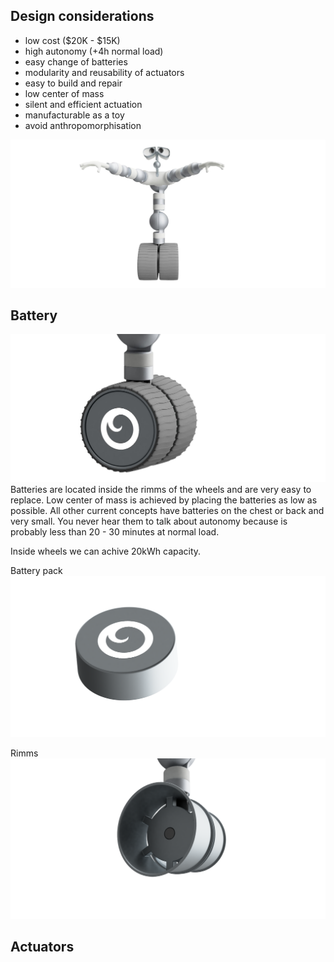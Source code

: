## Design considerations

- low cost ($20K - $15K)
- high autonomy (+4h normal load)
- easy change of batteries
- modularity and reusability of actuators
- easy to build and repair
- low center of mass
- silent and efficient actuation
- manufacturable as a toy
- avoid anthropomorphisation


![Ell-e concept design](/ell-e.jpeg)


## Battery
![Wheels](/wheels.jpeg)
Batteries are located inside the rimms of the wheels and are very easy to replace. Low center of mass is achieved by placing the batteries as low as possible. All other current concepts have batteries on the chest or back and very small. You never hear them to talk about autonomy because is probably less than 20 - 30 minutes at normal load.

Inside wheels we can achive 20kWh capacity. 

Battery pack
![Battery pack](/battery.png)

Rimms
![Rimms](/rimms.png)

## Actuators